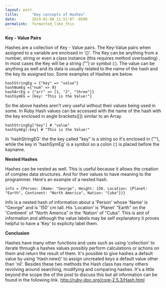 ```yaml
---
layout: post
title:      "Key concepts of Hashes"
date:       2019-01-08 11:51:07 -0500
permalink:  formatted_like_this
---
```



**Key - Value Pairs**

Hashes are a collection of Key - Value pairs. The Key-Value pairs when assigned to a variable are enclosed in '{}'. The Key can be anything from a number, string or even a class instance (this requires method overloading) . In most cases the Key will be a string ("") or symbol (:). The value can be anything as well and its data is usually related to the name of the hash and the key its assigned too. Some examples of Hashes are below.
````
hashStringEg = {"key" => "value"}
hashNumEg ={"num" => 9}
hashArrEg = {"arr" => [1, "2", "three"]}
hashSymEG = {key: "This is the Value!"}
````
So the above hashes aren't very useful without their values being used in some. In Ruby Hash values can be accessed with the name of the hash with the key enclosed in angle brackets([]) similar to an Array. 
````
hashStringEg["key"] # "value"
hashSymEg[:key] # "This is the Value!"
````
In 'hashStringEG' the the key called "key" is a string so it's enclosed in (""), while the key in 'hashSymEg' is a symbol so a colon (:) is placed before the kayname. 

**Nested Hashes**

Hashes can be nested as well. This is useful because it allows the creation of complex data structures. And for their values to have meaning to the programmer. Here's an example of a nested hash. 
````
info = {Person: {Name: "George", Height: 150, Location: {Planet: "Earth", Continent: "North America", Nation: "Cuba"}}}
````
Info is a nested hash of information about a 'Person' whose 'Name' is "George" and is '150' cm tall. His 'Location' is 'Planet' "Earth" on the 'Continent' of "North America" in the 'Nation' of "Cuba". This is alot of information and although the value labels may be self explanatory it proves helpful to have a 'Key' to explicity label them. 

**Conclusion**

Hashes have many other functions and uses such as using 'collection' to iterate through a hashes values possibly perform calculations or actions on them and return the result of them. It's possible to give hashes a default value by using 'Hash.new()' to assign uncreated keys a default value other than 'nil'. Besides these two methods the Hash class has many others revolving around searching, modifying and comparing hashes. It's a little beyond the scope the of the post to discuss this but all information can be found in the following link. 
http://ruby-doc.org/core-2.5.3/Hash.html
